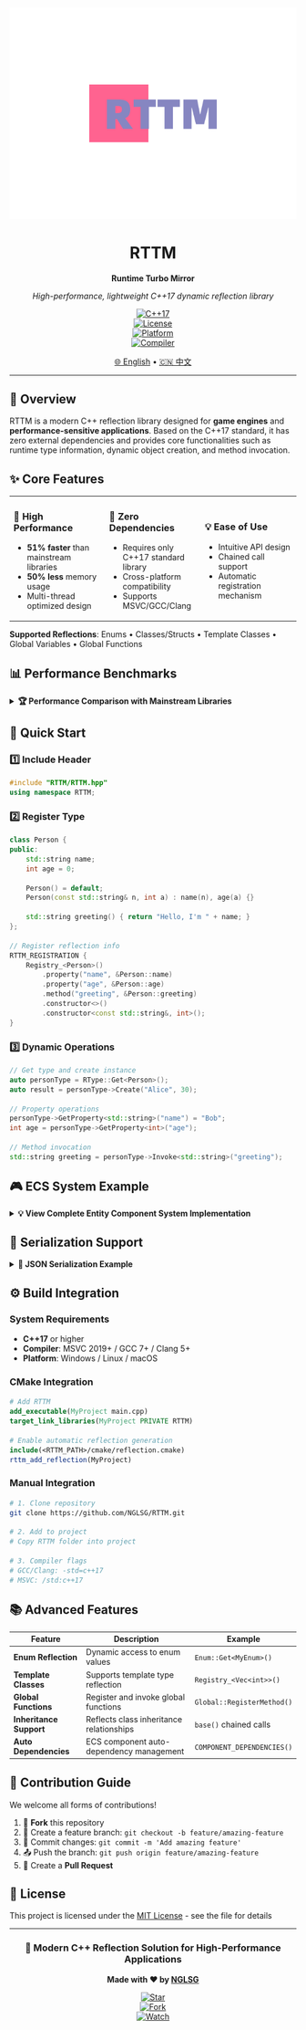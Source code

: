 <div align="center">
  <img src="imgs/logo.svg" alt="RTTM Logo"/>

# RTTM
**Runtime Turbo Mirror**

  <p><em>High-performance, lightweight C++17 dynamic reflection library</em></p>  

[![C++17](https://img.shields.io/badge/C%2B%2B-17-blue.svg)](https://en.cppreference.com/w/cpp/17)  
[![License](https://img.shields.io/badge/license-MIT-green.svg)](LICENSE)  
[![Platform](https://img.shields.io/badge/platform-Windows%20%7C%20Linux%20%7C%20macOS-lightgrey.svg)]()  
[![Compiler](https://img.shields.io/badge/compiler-MSVC%20%7C%20GCC%20%7C%20Clang-orange.svg)]()

<a href="README_EN.md">🌐 English</a> • <a href="README.md">🇨🇳 中文</a>
</div>  

---  

## 🎯 Overview

RTTM is a modern C++ reflection library designed for **game engines** and **performance-sensitive applications**. Based on the C++17 standard, it has zero external dependencies and provides core functionalities such as runtime type information, dynamic object creation, and method invocation.

## ✨ Core Features

<table>  
<tr>  
<td width="33%">  

### 🚀 High Performance
- **51% faster** than mainstream libraries
- **50% less** memory usage
- Multi-thread optimized design

</td>  
<td width="33%">  

### 🔧 Zero Dependencies
- Requires only C++17 standard library
- Cross-platform compatibility
- Supports MSVC/GCC/Clang

</td>  
<td width="33%">  

### 💡 Ease of Use
- Intuitive API design
- Chained call support
- Automatic registration mechanism

</td>  
</tr>  
</table>  

**Supported Reflections**: Enums • Classes/Structs • Template Classes • Global Variables • Global Functions

## 📊 Performance Benchmarks

<details>  
<summary><strong>🏆 Performance Comparison with Mainstream Libraries</strong></summary>  

| Test Dimension | RTTM                                                    | Boost.Hana                                       | RTTR                                              |  
|---------|---------------------------------------------------------|--------------------------------------------------|---------------------------------------------------|  
| **Serialization Time** | **2946ms**                                              | 3343ms <span style="color:#e74c3c">(+13%)</span> | 4450ms <span style="color:#e74c3c">(+51%)</span>  |  
| **Property Access** | **1.5ns**                                               | 1.5ns                                            | 13.7ns <span style="color:#e74c3c">(+813%)</span> |  
| **Multi-thread Throughput** | **1354 ops/ms**                                         | 896 ops/ms                                       | 459 ops/ms                                        |  
| **Memory Efficiency** | **4 KB/Thousand Objects**                                            | 8 KB/Thousand Objects                                         | 8 KB/Thousand Objects                                          |  
|**Object Creation**| 271us/Thousand Objects <span style="color:#e74c3c">(+3387.5%)</span> | **8us/Thousand Objects**                                      | **7us/Thousand Objects**                                       |  

> 🔬 **Test Environment**: MSVC Release mode, based on 1 million object operations
</details>  

## 🚀 Quick Start

### 1️⃣ Include Header

```cpp  
#include "RTTM/RTTM.hpp"  
using namespace RTTM;  
```  

### 2️⃣ Register Type

```cpp  
class Person {  
public:  
    std::string name;  
    int age = 0;  
      
    Person() = default;  
    Person(const std::string& n, int a) : name(n), age(a) {}  
      
    std::string greeting() { return "Hello, I'm " + name; }  
};  

// Register reflection info  
RTTM_REGISTRATION {  
    Registry_<Person>()  
        .property("name", &Person::name)  
        .property("age", &Person::age)  
        .method("greeting", &Person::greeting)  
        .constructor<>()  
        .constructor<const std::string&, int>();  
}  
```  

### 3️⃣ Dynamic Operations

```cpp  
// Get type and create instance  
auto personType = RType::Get<Person>();  
auto result = personType->Create("Alice", 30);  

// Property operations  
personType->GetProperty<std::string>("name") = "Bob";  
int age = personType->GetProperty<int>("age");  

// Method invocation  
std::string greeting = personType->Invoke<std::string>("greeting");  
```  

## 🎮 ECS System Example

<details>  
<summary><strong>💡 View Complete Entity Component System Implementation</strong></summary>  

```cpp  
#include "RTTM/Entity.hpp"  

// Health component  
class Health : public RTTM::Component<Health> {  
public:  
    int hp = 100;  
    Health(int h = 100) : hp(h) {}  
      
    std::string GetTypeName() const override { return "Health"; }  
    std::type_index GetTypeIndex() const override { return std::type_index(typeid(Health)); }  
};  

// Weapon system (abstract component)  
class WeaponSystem : public RTTM::SingletonComponent<WeaponSystem> {  
public:  
    COMPONENT_DEPENDENCIES(Health) // Declare dependencies  
      
    int damage = 10;  
    virtual void Attack() = 0;  
      
    std::string GetTypeName() const override { return "WeaponSystem"; }  
    std::type_index GetTypeIndex() const override { return std::type_index(typeid(WeaponSystem)); }  
};  

// Concrete weapon implementation  
class Sword : public WeaponSystem {  
public:  
    Sword() { damage = 30; }  
    void Attack() override { std::cout << "Sword Slash! Damage:" << damage << std::endl; }  
    std::string GetTypeName() const override { return "Sword"; }  
    std::type_index GetTypeIndex() const override { return std::type_index(typeid(Sword)); }  
};  

// Fighter entity  
class Fighter : REQUIRE_COMPONENTS(WeaponSystem) {  
public:  
    void Attack() {  
        GetComponentDynamic<WeaponSystem>().Attack();  
    }  
      
    template<typename T>  
    void ChangeWeapon() {  
        SwapComponent<WeaponSystem, T>();  
    }  
};  

// Usage example  
int main() {  
    Fighter player;  
    player.AddComponent<Health>(80);  
    player.AddComponent<Sword>();  
      
    player.Attack();              // Sword Slash! Damage:30  
    player.ChangeWeapon<Gun>();   // Dynamically switch weapons  
    player.Attack();              // Gunshot! Damage:20  
}  
```  
</details>  

## 🔄 Serialization Support

<details>  
<summary><strong>📝 JSON Serialization Example</strong></summary>  

```cpp  
#include <nlohmann/json.hpp>  
using json = nlohmann::json;  

// Generic serialization function  
json ToJson(const RType& type) {  
    json j;  
    for (const auto& name : type.GetPropertyNames()) {  
        auto prop = type.GetProperty(name);  
        if (prop->Is<int>()) j[name] = prop->As<int>();  
        else if (prop->Is<std::string>()) j[name] = prop->As<std::string>();  
        else if (prop->IsClass()) j[name] = ToJson(*prop);  
    }  
    return j;  
}  

// Generic deserialization function  
void FromJson(const RType& type, const json& j) {  
    for (const auto& name : type.GetPropertyNames()) {  
        if (j.contains(name)) {  
            auto prop = type.GetProperty(name);  
            if (prop->Is<int>()) prop->SetValue(j[name].get<int>());  
            else if (prop->IsClass()) FromJson(*prop, j[name]);  
        }  
    }  
}  
```  
</details>  

## ⚙️ Build Integration

### System Requirements
- **C++17** or higher
- **Compiler**: MSVC 2019+ / GCC 7+ / Clang 5+
- **Platform**: Windows / Linux / macOS

### CMake Integration

```cmake  
# Add RTTM  
add_executable(MyProject main.cpp)  
target_link_libraries(MyProject PRIVATE RTTM)  

# Enable automatic reflection generation  
include(<RTTM_PATH>/cmake/reflection.cmake)  
rttm_add_reflection(MyProject)  
```  

### Manual Integration

```bash  
# 1. Clone repository  
git clone https://github.com/NGLSG/RTTM.git  

# 2. Add to project  
# Copy RTTM folder into project  

# 3. Compiler flags  
# GCC/Clang: -std=c++17  
# MSVC: /std:c++17  
```  

## 📚 Advanced Features

<div align="center">  

| Feature | Description | Example |  
|------|------|------|  
| **Enum Reflection** | Dynamic access to enum values | `Enum::Get<MyEnum>()` |  
| **Template Classes** | Supports template type reflection | `Registry_<Vec<int>>()` |  
| **Global Functions** | Register and invoke global functions | `Global::RegisterMethod()` |  
| **Inheritance Support** | Reflects class inheritance relationships | `base()` chained calls |  
| **Auto Dependencies** | ECS component auto-dependency management | `COMPONENT_DEPENDENCIES()` |  

</div>  

## 🤝 Contribution Guide

We welcome all forms of contributions!

1. 🍴 **Fork** this repository
2. 🌿 Create a feature branch: `git checkout -b feature/amazing-feature`
3. 💾 Commit changes: `git commit -m 'Add amazing feature'`
4. 📤 Push the branch: `git push origin feature/amazing-feature`
5. 🔄 Create a **Pull Request**

## 📄 License

This project is licensed under the [MIT License](LICENSE) - see the file for details

---  

<div align="center">  
  <h3>🌟 Modern C++ Reflection Solution for High-Performance Applications</h3>  

**Made with ❤️ by [NGLSG](https://github.com/NGLSG)**

[![Star](https://img.shields.io/github/stars/NGLSG/RTTM?style=social)](https://github.com/NGLSG/RTTM)  
[![Fork](https://img.shields.io/github/forks/NGLSG/RTTM?style=social)](https://github.com/NGLSG/RTTM/fork)  
[![Watch](https://img.shields.io/github/watchers/NGLSG/RTTM?style=social)](https://github.com/NGLSG/RTTM)
</div>